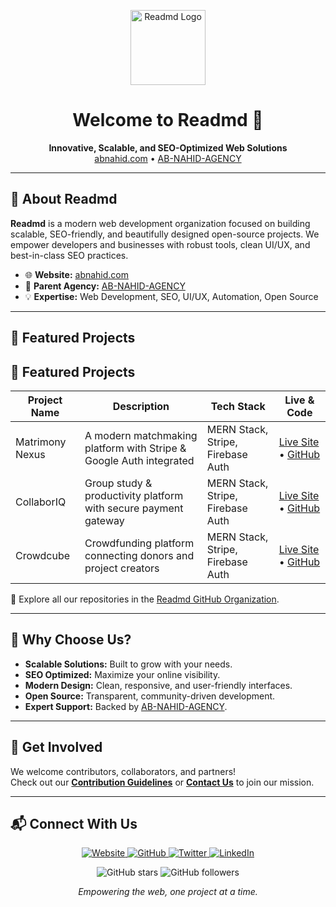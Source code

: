 
<p align="center">
  <img src="https://www.abnahid.com/assets/SVG/logo.svg" alt="Readmd Logo" width="120" />
</p>

<h1 align="center">Welcome to Readmd 🚀</h1>

<p align="center">
  <b>Innovative, Scalable, and SEO-Optimized Web Solutions</b><br>
  <a href="https://abnahid.com">abnahid.com</a> •
  <a href="https://github.com/AB-NAHID-AGENCY">AB-NAHID-AGENCY</a>
</p>

---

## 🌟 About Readmd

**Readmd** is a modern web development organization focused on building scalable, SEO-friendly, and beautifully designed open-source projects. We empower developers and businesses with robust tools, clean UI/UX, and best-in-class SEO practices.

- 🌐 **Website:** [abnahid.com](https://abnahid.com)
- 🏢 **Parent Agency:** [AB-NAHID-AGENCY](https://github.com/AB-NAHID-AGENCY)
- 💡 **Expertise:** Web Development, SEO, UI/UX, Automation, Open Source

---

## 🚀 Featured Projects

## 🚀 Featured Projects

| Project Name       | Description                                                        | Tech Stack                               | Live & Code                                      |
|--------------------|--------------------------------------------------------------------|-------------------------------------------|--------------------------------------------------|
| Matrimony Nexus    | A modern matchmaking platform with Stripe & Google Auth integrated | MERN Stack, Stripe, Firebase Auth         | [Live Site](https://matrimony-nexus.netlify.app/) • [GitHub](https://github.com/abnahid/matrimony-nexus-client) |
| CollaborIQ         | Group study & productivity platform with secure payment gateway    | MERN Stack, Stripe, Firebase Auth         | [Live Site](https://ab-colloborl-q.netlify.app/) • [GitHub](https://github.com/abnahid/ab-colloborl-q-client) |
| Crowdcube          | Crowdfunding platform connecting donors and project creators        | MERN Stack, Stripe, Firebase Auth         | [Live Site](https://crowd-nest-client.netlify.app/) • [GitHub](https://github.com/abnahid/crowd-nest-client) |


🔎 Explore all our repositories in the [Readmd GitHub Organization](https://github.com/Readmd).

---

## 💎 Why Choose Us?

- **Scalable Solutions:** Built to grow with your needs.  
- **SEO Optimized:** Maximize your online visibility.  
- **Modern Design:** Clean, responsive, and user-friendly interfaces.  
- **Open Source:** Transparent, community-driven development.  
- **Expert Support:** Backed by [AB-NAHID-AGENCY](https://github.com/AB-NAHID-AGENCY).

---

## 🤝 Get Involved

We welcome contributors, collaborators, and partners!  
Check out our **[Contribution Guidelines](#)** or **[Contact Us](https://abnahid.com/contact)** to join our mission.

---

## 📬 Connect With Us

<p align="center">
  <a href="https://abnahid.com">
    <img src="https://img.shields.io/badge/Website-abnahid.com-2D9CDB?style=for-the-badge&logo=google-chrome&logoColor=white" alt="Website">
  </a>
  <a href="https://github.com/AB-NAHID-AGENCY">
    <img src="https://img.shields.io/badge/GitHub-Readmd-24292e?style=for-the-badge&logo=github&logoColor=white" alt="GitHub">
  </a>
  <a href="https://twitter.com/xahid_420">
    <img src="https://img.shields.io/badge/Twitter-@abnahidcom-1DA1F2?style=for-the-badge&logo=twitter&logoColor=white" alt="Twitter">
  </a>
  <a href="https://www.linkedin.com/company/ab-nahid-agency">
    <img src="https://img.shields.io/badge/LinkedIn-Readmd-0077B5?style=for-the-badge&logo=linkedin&logoColor=white" alt="LinkedIn">
  </a>
</p>

<p align="center">
  <img src="https://img.shields.io/github/stars/Readmd?style=social" alt="GitHub stars" />
  <img src="https://img.shields.io/github/followers/Readmd?style=social" alt="GitHub followers" />
</p>

<p align="center"><i>Empowering the web, one project at a time.</i></p>
